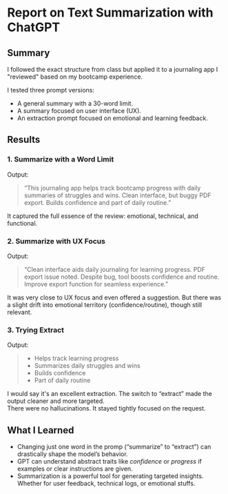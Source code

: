 # Report on Text Summarization with ChatGPT

## Summary
 I followed the exact structure from class but applied it to a journaling app I "reviewed" based on my bootcamp experience.

I tested three prompt versions:
- A general summary with a 30-word limit.
- A summary focused on user interface (UX).
- An extraction prompt focused on emotional and learning feedback.


## Results

### 1. **Summarize with a Word Limit**
Output:
> “This journaling app helps track bootcamp progress with daily summaries of struggles and wins. Clean interface, but buggy PDF export. Builds confidence and part of daily routine.”

It captured the full essence of the review: emotional, technical, and functional.


### 2. **Summarize with UX Focus**
Output:
> “Clean interface aids daily journaling for learning progress. PDF export issue noted. Despite bug, tool boosts confidence and routine. Improve export function for seamless experience.”

It was very close to UX focus and even offered a suggestion. But there was a slight drift into emotional territory (confidence/routine), though still relevant.


### 3. **Trying Extract**
Output:
> - Helps track learning progress  
> - Summarizes daily struggles and wins  
> - Builds confidence  
> - Part of daily routine

I would say it's an excellent extraction. The switch to “extract” made the output cleaner and more targeted.  
There were no hallucinations. It stayed tightly focused on the request.


## What I Learned

- Changing just one word in the promp (“summarize” to “extract”) can drastically shape the model’s behavior.
- GPT can understand abstract traits like *confidence* or *progress* if examples or clear instructions are given.
- Summarization is a powerful tool for generating targeted insights. Whether for user feedback, technical logs, or emotional stuffs.
